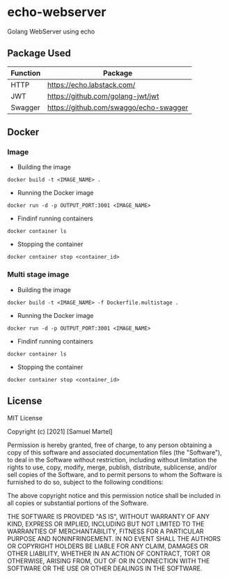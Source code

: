 # echo-webserver
Golang WebServer using echo

## Package Used

| Function| Package|
|-------|--|
| HTTP  | https://echo.labstack.com/ |
| JWT | https://github.com/golang-jwt/jwt |
| Swagger | https://github.com/swaggo/echo-swagger |


## Docker 

### Image
- Building the image   
```
docker build -t <IMAGE_NAME> .
```

- Running the Docker image
```
docker run -d -p OUTPUT_PORT:3001 <IMAGE_NAME>
```
- Findinf running containers
```
docker container ls
```
- Stopping the container
```
docker container stop <container_id>
```

### Multi stage image
- Building the image   
```
docker build -t <IMAGE_NAME> -f Dockerfile.multistage .
```

- Running the Docker image
```
docker run -d -p OUTPUT_PORT:3001 <IMAGE_NAME>
```
- Findinf running containers
```
docker container ls
```
- Stopping the container
```
docker container stop <container_id>
```

## License

MIT License

Copyright (c) [2021] [Samuel Martel]

Permission is hereby granted, free of charge, to any person obtaining a copy of this software and associated documentation files (the "Software"), to deal in the Software without restriction, including without limitation the rights to use, copy, modify, merge, publish, distribute, sublicense, and/or sell copies of the Software, and to permit persons to whom the Software is furnished to do so, subject to the following conditions:

The above copyright notice and this permission notice shall be included in all copies or substantial portions of the Software.

THE SOFTWARE IS PROVIDED "AS IS", WITHOUT WARRANTY OF ANY KIND, EXPRESS OR IMPLIED, INCLUDING BUT NOT LIMITED TO THE WARRANTIES OF MERCHANTABILITY, FITNESS FOR A PARTICULAR PURPOSE AND NONINFRINGEMENT. IN NO EVENT SHALL THE AUTHORS OR COPYRIGHT HOLDERS BE LIABLE FOR ANY CLAIM, DAMAGES OR OTHER LIABILITY, WHETHER IN AN ACTION OF CONTRACT, TORT OR OTHERWISE, ARISING FROM, OUT OF OR IN CONNECTION WITH THE SOFTWARE OR THE USE OR OTHER DEALINGS IN THE SOFTWARE.
